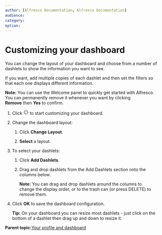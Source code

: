 ```yaml
---
author: [Alfresco Documentation, Alfresco Documentation]
audience: 
category: 
option: 
---
```


# Customizing your dashboard

You can change the layout of your dashboard and choose from a number of dashlets to show the information you want to see.

If you want, add multiple copies of each dashlet and then set the filters so that each one displays different information.

**Note:** You can use the Welcome panel to quickly get started with Alfresco. You can permanently remove it whenever you want by clicking **Remove** then **Yes** to confirm.

1.  Click ![Customize Dashboard icon](../images/settings-icon.png) to start customizing your dashboard.

2.  Change the dashboard layout:

    1.  Click **Change Layout**.

    2.  **Select** a layout.

3.  To select your dashlets:

    1.  Click **Add Dashlets**.

    2.  Drag and drop dashlets from the Add Dashlets section onto the columns below.

        **Note:** You can drag and drop dashlets around the columns to change the display order, or to the trash can \(or press DELETE\) to remove them.

4.  Click **OK** to save the dashboard configuration.

    **Tip:** On your dashboard you can resize most dashlets - just click on the bottom of a dashlet then drag up and down to resize it.


**Parent topic:**[Your profile and dashboard](../concepts/your-space-intro.md)

